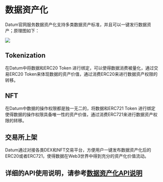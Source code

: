 # 数据资产化

Datum官网服务数据资产化支持多类数据资产标准，并且可以一键发行数据资产；原理图如下：

![][数据资产化]

## Tokenization

在Datum中将数据和ERC20 Token 进行绑定，可以使得数据消费被量化，通过交易ERC20 Token来体现数据的资产价值，通过消费ERC20来进行数据资产权限的转移。


## NFT

在Datum中数据的操作权限都是独一无二的，将数据和ERC721 Token 进行绑定使得数据的操作权限具备唯一性的资产价值，通过消费ERC721来进行数据资产权限的转移。


## 交易所上架

Datum通过对接各类DEX和NFT交易平台，方便用户一键发布数据资产化后的ERC20或者ERC721，使得数据在Web3世界中得到充分的资产化价值流动。


## 详细的API使用说明，请参考[数据资产化API说明][api desc]



[数据资产化]: ../img/data_capitalization.png
[api desc]: ../API说明/数据资产化.md
 